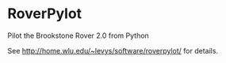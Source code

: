 RoverPylot
==========

Pilot the Brookstone Rover 2.0 from Python

See http://home.wlu.edu/~levys/software/roverpylot/ for details.

